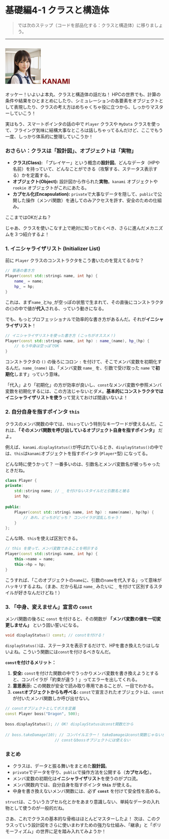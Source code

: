 # 基礎編4-1 クラスと構造体
> では次のステップ（コードを部品化する：クラスと構造体）に移りましょう。

***
## ![](./img/KANAMI.png "KANAMI") <font color="Maroon">KANAMI</font>

オッケー！いよいよ本丸、クラスと構造体の話だね！ HPCの世界でも、計算の条件や結果をひとまとめにしたり、シミュレーションの各要素をオブジェクトとして表現したり、クラスの考え方はめちゃくちゃ役に立つから、しっかりマスターしていこう！

実はもう、スマートポインタの話の中で `Player` クラスや `MyData` クラスを使って、フライング気味に結構大事なところは話しちゃってるんだけど、ここでもう一度、しっかり体系的に整理していこうか！

### おさらい：クラスは「設計図」、オブジェクトは「実物」

* **クラス(Class):** 「プレイヤー」という概念の**設計図**。どんなデータ（HPや名前）を持っていて、どんなことができる（攻撃する、ステータス表示する）かを定義する。
* **オブジェクト(Object):** 設計図から作られた**実物**。`kanami` オブジェクトや `rookie` オブジェクトがこれにあたる。
* **カプセル化(Encapsulation):** `private`で大事なデータを隠して、`public`で公開した操作（メンバ関数）を通してのみアクセスを許す、安全のための仕組み。

ここまではOKだよね？

じゃあ、クラスを使いこなす上で絶対に知っておくべき、さらに進んだメカニズムを３つ紹介するよ！

### 1. イニシャライザリスト (Initializer List)

前に `Player` クラスのコンストラクタをこう書いたのを覚えてるかな？

```cpp
// 普通の書き方
Player(const std::string& name, int hp) {
    name_ = name;
    hp_ = hp;
}
```
これは、まず`name_`と`hp_`が空っぽの状態で生まれて、その直後にコンストラクタの`{}`の中で値が**代入**される、っていう動きになる。

でも、もっとプロフェッショナルで効率的な書き方があるんだ。それが**イニシャライザリスト**！

```cpp
// イニシャライザリストを使った書き方 (こっちがオススメ！)
Player(const std::string& name, int hp) : name_(name), hp_(hp) {
    // もう中身は空っぽでOK
}
```
コンストラクタの `()` の後ろにコロン `:` を付けて、そこでメンバ変数を初期化するんだ。`name_(name)` は、「メンバ変数 `name_` を、引数で受け取った `name` で**初期化**します」っていう意味。

「代入」より「初期化」の方が効率が良いし、`const`なメンバ変数や参照メンバ変数を初期化するには、この方法じゃないとダメ。**基本的にコンストラクタではイニシャライザリストを使う**って覚えておけば間違いないよ！

### 2. 自分自身を指すポインタ `this`

クラスのメンバ関数の中では、`this`っていう特別なキーワードが使えるんだ。これは、**「そのメンバ関数を呼び出しているオブジェクト自身を指すポインタ」** だよ。

例えば、`kanami.displayStatus()`が呼ばれているとき、`displayStatus()`の中では、`this`は`kanami`オブジェクトを指すポインタ (`Player*`型) になってる。

どんな時に使うかって？ 一番多いのは、引数名とメンバ変数名が被っちゃったときだね。

```cpp
class Player {
private:
    std::string name; // _ を付けないスタイルだと引数名と被る
    int hp;

public:
    Player(const std::string& name, int hp) : name(name), hp(hp) {
        // あれ、どっちがどっち？ コンパイラが混乱しちゃう！
    }
};
```
こんな時、`this`を使えば区別できる。

```cpp
// this を使って、メンバ変数であることを明示する
Player(const std::string& name, int hp) {
    this->name = name;
    this->hp = hp;
}
```
こうすれば、「このオブジェクトの`name`に、引数の`name`を代入する」って意味がハッキリするよね。（まあ、だから私は `name_` みたいに `_` を付けて区別するスタイルが好きなんだけどね！）

### 3. 「中身、変えません」宣言の `const`

メンバ関数の後ろに `const` を付けると、その関数が **「メンバ変数の値を一切変更しません」** という固い誓いになる。

```cpp
void displayStatus() const; // constを付ける！
```

`displayStatus()`は、ステータスを表示するだけで、HPを書き換えたりはしないよね。こういう関数には`const`を付けるべきなんだ。

**`const`を付けるメリット：**
1.  **安全:** `const`を付けた関数の中でうっかりメンバ変数を書き換えようとすると、コンパイラが「約束が違う！」ってエラーを出してくれる。
2.  **意思表示:** この関数が安全で読み取り専用であることが、一目でわかる。
3.  **`const`オブジェクトからも呼べる:** `const`で宣言されたオブジェクトは、`const`が付いたメンバ関数しか呼び出せない。

```cpp
// constオブジェクトとしてボスを定義
const Player boss("Dragon", 500);

boss.displayStatus(); // OK! displayStatusはconst関数だから

// boss.takeDamage(10); // コンパイルエラー！ takeDamageはconst関数じゃないから、
                      // constなbossオブジェクトには使えない
```

### まとめ

* クラスは、データと振る舞いをまとめた**設計図**。
* `private`でデータを守り、`public`で操作方法を公開する（**カプセル化**）。
* メンバ変数の初期化は**イニシャライザリスト**を使うのがプロ流。
* メンバ関数内では、自分自身を指すポインタ **`this`** が使える。
* 中身を書き換えないメンバ関数には、必ず **`const`** を付けて安全性を高める。

`struct`は、こういうカプセル化とかをあまり意識しない、単純なデータの入れ物として使うのが一般的だね。

さあ、これでクラスの基本的な骨格はほとんどマスターしたよ！ 次は、このクラスっていう設計図をさらに使いまわすための強力な仕組み、「継承」と「ポリモーフィズム」の世界に足を踏み入れてみようか！

